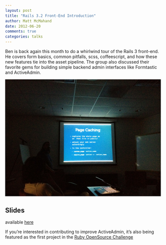 ```yaml
---
layout: post
title: "Rails 3.2 Front-End Introduction"
author: Matt McMahand
date: 2012-06-20
comments: true
categories: talks
---
```


Ben is back again this month to do a whirlwind tour of the Rails 3 front-end. He covers form basics, common pitfalls, scss, coffeescript, and how these new features tie into the asset pipeline. The group also discussed their favorite gems for building simple backend admin interfaces like Formtastic and ActiveAdmin.

![Ben talking about page caching](/assets/talks/ben-page-caching-1.jpg)

## Slides

available [here](http://ben.vandgrift.com/talks/rails-front.pdf)

If you’re interested in contributing to improve ActiveAdmin, it’s also being featured as the first project in the [Ruby OpenSource Challenge](http://rubyosc.com/)
